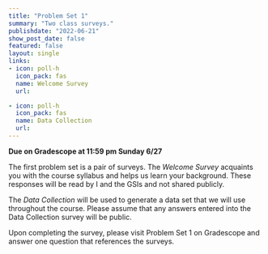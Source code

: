 ```yaml
---
title: "Problem Set 1"
summary: "Two class surveys."
publishdate: "2022-06-21"
show_post_date: false
featured: false
layout: single
links:
- icon: poll-h
  icon_pack: fas
  name: Welcome Survey
  url:

- icon: poll-h
  icon_pack: fas
  name: Data Collection
  url: 
---
```


**Due on Gradescope at 11:59 pm Sunday 6/27**

The first problem set is a pair of surveys. The *Welcome Survey* acquaints you with the course syllabus and helps us learn your background. These responses will be read by I and the GSIs and not shared publicly. 

The *Data Collection* will be used to generate a data set that we will use throughout the course. Please assume that any answers entered into the Data Collection survey will be public.

Upon completing the survey, please visit Problem Set 1 on Gradescope and answer one question that references the surveys.